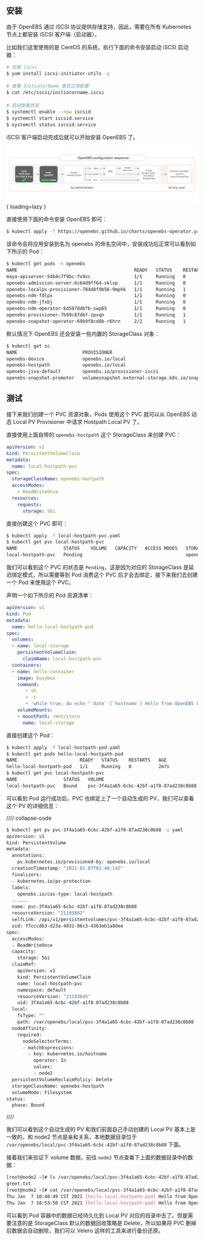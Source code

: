 

## 安装

由于 OpenEBS 通过 iSCSI 协议提供存储支持，因此，需要在所有 Kubernetes 节点上都安装 iSCSI 客户端（启动器）。

比如我们这里使用的是 CentOS 的系统，执行下面的命令安装启动 iSCSI 启动器：

```bash linenums="1"
# 安装 iscsi
$ yum install iscsi-initiator-utils -y

# 查看 InitiatorName 是否正常配置
$ cat /etc/iscsi/initiatorname.iscsi

# 启动查看状态
$ systemctl enable --now iscsid
$ systemctl start iscsid.service
$ systemctl status iscsid.service
```

iSCSI 客户端启动完成后就可以开始安装 OpenEBS 了。

![](../../assets/images/openEBS-config-seq.png){ loading=lazy }

直接使用下面的命令安装 OpenEBS 即可：

```bash
$ kubectl apply -f https://openebs.github.io/charts/openebs-operator.yaml
```

该命令会将应用安装到名为 openebs 的命名空间中，安装成功后正常可以看到如下所示的 Pod：

```bash
$ kubectl get pods -n openebs                               
NAME                                           READY   STATUS    RESTARTS   AGE
maya-apiserver-5db4c7f9bc-fv9sc                1/1     Running   0          19h
openebs-admission-server-6c64d9ff64-sklvp      1/1     Running   0          19h
openebs-localpv-provisioner-784d8f9b56-9mphk   1/1     Running   1          19h
openebs-ndm-fdlpx                              1/1     Running   0          19h
openebs-ndm-jfxbj                              1/1     Running   0          19h
openebs-ndm-operator-6d5978d6fb-swp65          1/1     Running   0          19h
openebs-provisioner-7b99c87dbf-zpxqn           1/1     Running   1          19h
openebs-snapshot-operator-69b9f8cd8b-r6hrn     2/2     Running   1          19h
```

默认情况下 OpenEBS 还会安装一些内置的 StorageClass 对象：

```bash
$ kubectl get sc
NAME                        PROVISIONER                                                RECLAIMPOLICY   VOLUMEBINDINGMODE      ALLOWVOLUMEEXPANSION   AGE
openebs-device              openebs.io/local                                           Delete          WaitForFirstConsumer   false                  19h
openebs-hostpath            openebs.io/local                                           Delete          WaitForFirstConsumer   false                  19h
openebs-jiva-default        openebs.io/provisioner-iscsi                               Delete          Immediate              false                  19h
openebs-snapshot-promoter   volumesnapshot.external-storage.k8s.io/snapshot-promoter   Delete          Immediate              false                  19h
```

## 测试

接下来我们创建一个 PVC 资源对象，Pods 使用这个 PVC 就可以从 OpenEBS 动态 Local PV Provisioner 中请求 Hostpath Local PV 了。

直接使用上面自带的 `openebs-hostpath` 这个 StorageClass 来创建 PVC：

```yaml linenums="1" title="local-hostpath-pvc.yaml"
apiVersion: v1
kind: PersistentVolumeClaim
metadata:
  name: local-hostpath-pvc
spec:
  storageClassName: openebs-hostpath
  accessModes:
    - ReadWriteOnce
  resources:
    requests:
      storage: 5Gi
```

直接创建这个 PVC 即可：

```bash
$ kubectl apply -f local-hostpath-pvc.yaml
$ kubectl get pvc local-hostpath-pvc
NAME                 STATUS    VOLUME   CAPACITY   ACCESS MODES   STORAGECLASS       AGE
local-hostpath-pvc   Pending                                      openebs-hostpath   12s
```

我们可以看到这个 PVC 的状态是 `Pending`，这是因为对应的 StorageClass 是延迟绑定模式，所以需要等到 Pod 消费这个 PVC 后才会去绑定，接下来我们去创建一个 Pod 来使用这个 PVC。

声明一个如下所示的 Pod 资源清单：

```yaml linenums="1" title="local-hostpath-pod.yaml"
apiVersion: v1
kind: Pod
metadata:
  name: hello-local-hostpath-pod
spec:
  volumes:
  - name: local-storage
    persistentVolumeClaim:
      claimName: local-hostpath-pvc
  containers:
  - name: hello-container
    image: busybox
    command:
       - sh
       - -c
       - 'while true; do echo "`date` [`hostname`] Hello from OpenEBS Local PV." >> /mnt/store/greet.txt; sleep $(($RANDOM % 5 + 300)); done'
    volumeMounts:
    - mountPath: /mnt/store
      name: local-storage
```

直接创建这个 Pod：

```bash
$ kubectl apply -f local-hostpath-pod.yaml
$ kubectl get pods hello-local-hostpath-pod          
NAME                       READY   STATUS    RESTARTS   AGE
hello-local-hostpath-pod   1/1     Running   0          2m7s
$ kubectl get pvc local-hostpath-pvc           
NAME                 STATUS   VOLUME                                     CAPACITY   ACCESS MODES   STORAGECLASS       AGE
local-hostpath-pvc   Bound    pvc-3f4a1a65-6cbc-42bf-a1f8-87ad238c0b88   5Gi        RWO            openebs-hostpath   5m41s
```

可以看到 Pod 运行成功后，PVC 也绑定上了一个自动生成的 PV，我们可以查看这个 PV 的详细信息：

//// collapse-code
```bash
$ kubectl get pv pvc-3f4a1a65-6cbc-42bf-a1f8-87ad238c0b88 -o yaml
apiVersion: v1
kind: PersistentVolume
metadata:
  annotations:
    pv.kubernetes.io/provisioned-by: openebs.io/local
  creationTimestamp: "2021-01-07T02:48:14Z"
  finalizers:
  - kubernetes.io/pv-protection
  labels:
    openebs.io/cas-type: local-hostpath
  ......
  name: pvc-3f4a1a65-6cbc-42bf-a1f8-87ad238c0b88
  resourceVersion: "21193802"
  selfLink: /api/v1/persistentvolumes/pvc-3f4a1a65-6cbc-42bf-a1f8-87ad238c0b88
  uid: f7cccdb3-d23a-4831-86c3-4363eb1a8dee
spec:
  accessModes:
  - ReadWriteOnce
  capacity:
    storage: 5Gi
  claimRef:
    apiVersion: v1
    kind: PersistentVolumeClaim
    name: local-hostpath-pvc
    namespace: default
    resourceVersion: "21193645"
    uid: 3f4a1a65-6cbc-42bf-a1f8-87ad238c0b88
  local:
    fsType: ""
    path: /var/openebs/local/pvc-3f4a1a65-6cbc-42bf-a1f8-87ad238c0b88
  nodeAffinity:
    required:
      nodeSelectorTerms:
      - matchExpressions:
        - key: kubernetes.io/hostname
          operator: In
          values:
          - node2
  persistentVolumeReclaimPolicy: Delete
  storageClassName: openebs-hostpath
  volumeMode: Filesystem
status:
  phase: Bound
```
////

我们可以看到这个自动生成的 PV 和我们前面自己手动创建的 Local PV 基本上是一致的，和 node2 节点是亲和关系，本地数据目录位于 `/var/openebs/local/pvc-3f4a1a65-6cbc-42bf-a1f8-87ad238c0b88` 下面。

接着我们来验证下 volume 数据，前往 `node2` 节点查看下上面的数据目录中的数据：

```bash
[root@node2 ~]# ls /var/openebs/local/pvc-3f4a1a65-6cbc-42bf-a1f8-87ad238c0b88
greet.txt
[root@node2 ~]# cat /var/openebs/local/pvc-3f4a1a65-6cbc-42bf-a1f8-87ad238c0b88/greet.txt
Thu Jan  7 10:48:49 CST 2021 [hello-local-hostpath-pod] Hello from OpenEBS Local PV.
Thu Jan  7 10:53:50 CST 2021 [hello-local-hostpath-pod] Hello from OpenEBS Local PV.
```

可以看到 Pod 容器中的数据已经持久化到 Local PV 对应的目录中去了。但是需要注意的是 StorageClass 默认的数据回收策略是 Delete，所以如果将 PVC 删掉后数据会自动删除，我们可以 Velero 这样的工具来进行备份还原。